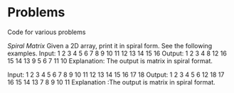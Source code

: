 # Problems
Code for various problems

*Spiral Matrix*
Given a 2D array, print it in spiral form. See the following examples.
Input:  1    2   3   4
        5    6   7   8
        9   10  11  12
        13  14  15  16
Output: 1 2 3 4 8 12 16 15 14 13 9 5 6 7 11 10 
Explanation: The output is matrix in spiral format. 

Input:  1   2   3   4  5   6
        7   8   9  10  11  12
        13  14  15 16  17  18
Output: 1 2 3 4 5 6 12 18 17 16 15 14 13 7 8 9 10 11
Explanation :The output is matrix in spiral format.
